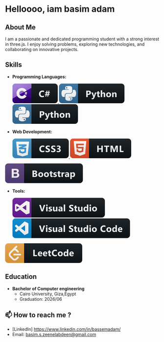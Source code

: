 
# Helloooo, iam basim adam

## About Me

I am a passionate and dedicated programming student with a strong interest in three.js. I enjoy solving problems, exploring new technologies, and collaborating on innovative projects.

## Skills

- **Programming Languages:** 
    <p align="left">
	  <a href="#">
	    <img src="https://github.com/MikeCodesDotNET/ColoredBadges/blob/master/svg/dev/languages/csharp.svg" alt="example badge" style="vertical-align:top margin:6px 4px">
	  </a>  
	<a href="#">
	    <img src="https://github.com/MikeCodesDotNET/ColoredBadges/blob/master/svg/dev/languages/python.svg" alt="example badge" style="vertical-align:top margin:6px 4px">
	  </a>  
	<a href="#">
	    <img src="https://github.com/MikeCodesDotNET/ColoredBadges/blob/master/svg/dev/languages/python.svg" alt="example badge" style="vertical-align:top margin:6px 4px">
	  </a>  
	</p>

- **Web Development:**
  <p align="left">
	  <a href="#">
	    <img src="https://github.com/MikeCodesDotNET/ColoredBadges/blob/master/svg/dev/languages/css3.svg" alt="example badge" style="vertical-align:top margin:6px 4px">
	  </a>  
	  <a href="#">
	    <img src="https://github.com/MikeCodesDotNET/ColoredBadges/blob/master/svg/dev/languages/html.svg" alt="example badge" style="vertical-align:top margin:6px 4px">
	  </a>  
 <a href="#">
	    <img src="https://github.com/MikeCodesDotNET/ColoredBadges/blob/master/svg/dev/frameworks/bootstrap.svg" alt="example badge" style="vertical-align:top margin:6px 4px">
	  </a>  
	</p>


- **Tools:** 
  <p align="left">
	  <a href="#">
	    <img src="https://github.com/MikeCodesDotNET/ColoredBadges/blob/master/svg/dev/tools/visualstudio.svg" alt="example badge" style="vertical-align:top margin:6px 4px">
	  </a>  
	  <a href="#">
	    <img src="https://github.com/MikeCodesDotNET/ColoredBadges/blob/master/svg/dev/tools/visualstudio_code.svg" alt="example badge" style="vertical-align:top margin:6px 4px">
	  </a>  
 <a href="#">
	    <img src="https://github.com/MikeCodesDotNET/ColoredBadges/blob/master/svg/dev/services/leetcode.svg" alt="example badge" style="vertical-align:top margin:6px 4px">
	  </a>  
	</p>
 
## Education

- **Bachelor of Computer engineering**
  - Cairo University, Giza,Egypt
  - Graduation: 2026/06

## 📫 How to reach me ?

- [LinkedIn] https://www.linkedin.com/in/bassemadam/
- Email: basim.s.zeenelabdeen@gmail.com




	
